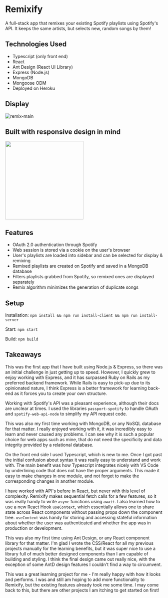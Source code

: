 # Remixify

A full-stack app that remixes your existing Spotify playlists using Spotify's API. It keeps the same artists, but selects new, random songs by them!

## Technologies Used
- Typescript (only front end)
- React
- Ant Design (React UI Library)
- Express (Node.js)
- MongoDB
- Mongoose ODM
- Deployed on Heroku

## Display
![remix-main](https://user-images.githubusercontent.com/52515015/124209213-bd4c7000-daae-11eb-85ab-3553a2cf6de1.png)
## Built with responsive design in mind
<img src="https://user-images.githubusercontent.com/52515015/124208438-26cb7f00-daad-11eb-880a-93d7392bb524.png" width=250>

## Features
- OAuth 2.0 authentication through Spotify
- Web session is stored via a cookie on the user's browser
- User's playlists are loaded into sidebar and can be selected for display & remixing
- Remixed playlists are created on Spotify and saved in a MongoDB database
- Filters playlists grabbed from Spotify, so remixed ones are displayed separately
- Remix algorithm minimizes the generation of duplicate songs

## Setup 

Installation:
`npm install && npm run install-client && npm run install-server`

Start:
`npm start`

Build:
`npm build`

## Takeaways
This was the first app that I have built using Node.js & Express, so there was an initial challenge in just getting up to speed. However, I quickly grew to enjoy working with Express, and it has surpassed Ruby on Rails as my preferred backend framework. While Rails is easy to pick-up due to its opinionated nature, I think Express is a better framework for learning back-end as it forces you to create your own structure.

Working with Spotify's API was a pleasant experience, although their docs are unclear at times. I used the libraries `passport-spotify` to handle OAuth and `spotify-web-api-node` to simplify my API request code.

This was also my first time working with MongoDB, or any NoSQL database for that matter. I really enjoyed working with it, it was incredibly easy to learn and never caused any problems. I can see why it is such a popular choice for web apps such as mine, that do not need the specificity and data integrity provided by a relational database. 

On the front end side I used Typescript, which is new to me. Once I got past the initial confusion about syntax it was really easy to understand and work with. The main benefit was how Typescript integrates nicely with VS Code by underlining code that does not have the proper arguments. This made it easy to make changes in one module, and not forget to make the corresponding changes in another module.

I have worked with API's before in React, but never with this level of complexity. Remixify makes sequential fetch calls for a few features, so it was really handy to write `async` functions using `await`. I also learned how to use a new React Hook `useContext`, which essentially allows one to share state across React components without passing props down the component tree. `useContext` was handy for storing and accessing stateful information about whether the user was authenticated and whether the app was in production or development.

This was also my first time using Ant Design, or any React component library for that matter. I'm glad I wrote the CSS/React for all my previous projects manually for the learning benefits, but it was super nice to use a library full of much better designed components than I am capable of building and styling. I think the final design came out really nice, with the exception of some AntD design features I couldn't find a way to circumvent.

This was a great learning project for me - I'm really happy with how it looks and performs. I was and still am hoping to add more functionality to Remixify, but the existing features already took me some time. I may come back to this, but there are other projects I am itching to get started on first!
